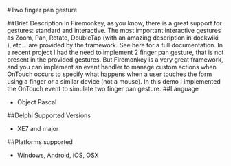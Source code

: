 #Two finger pan gesture

##Brief Description 
In Firemonkey, as you know, there is a great support for gestures: standard and interactive. The most important interactive gestures as Zoom, Pan, Rotate, DoubleTap (with an amazing description in dockwiki ), etc... are provided by the framework. See here for a full documentation. In a recent project I had the need to implement 2 finger pan gesture, that is not present in the provided gestures. But Firemonkey is a very great framework, and you can implement an event handler to manage custom actions when OnTouch occurs to specify what happens when a user touches the form using a finger or a similar device (not a mouse). 
In this demo I implemented the OnTouch event to simulate two finger pan gesture.
##Language
- Object Pascal

##Delphi Supported Versions
- XE7 and major

##Platforms supported 
- Windows, Android, iOS, OSX